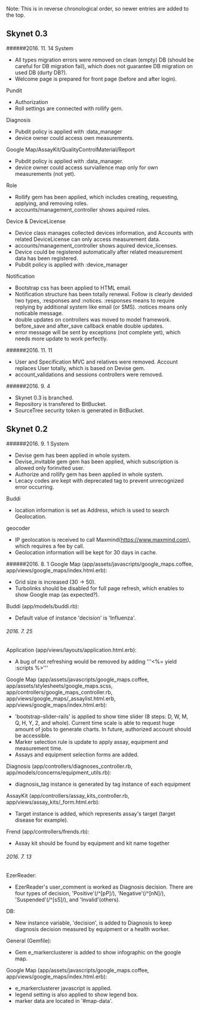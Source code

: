   Note: This is in reverse chronological order, so newer entries are added to the top.

## Skynet 0.3

######2016. 11. 14
System
* All types migration errors were removed on clean (empty) DB (should be careful for DB migration fail), which does not guarantee DB migration on used DB (durty DB?).
* Welcome page is prepared for front page (before and after login).

Pundit
* Authorization 
* Roll settings are connected with rollify gem.

Diagnosis
* Pubdit policy is applied with :data_manager
* device owner could access own measurements.

Google Map/AssayKit/QualityControlMaterial/Report
* Pubdit policy is applied with :data_manager.
* device owner could access surviallence map only for own measurements (not yet).

Role
* Rollify gem has been applied, which includes creating, requesting, applying, and removing roles.
* accounts/management_controller shows aquired roles. 

Device & DeviceLicense
* Device class manages collected devices information, and Accounts with related DeviceLicense can only access measurement data.
* accounts/management_controller shows aquired device_licenses.
* Device could be registered automatically after related measurement data has been registered.
* Pubdit policy is applied with :device_manager

Notification
* Bootstrap css has been applied to HTML email.
* Notification structure has been totally renewal. Follow is clearly devided two types, :responses and :notices. :responses means to require replying by additional system like email (or SMS). :notices means only noticable message.
* double updates on controllers was moved to model framework. before_save and after_save callback enable double updates.
* error message will be sent by exceptions (not complete yet), which needs more update to work perfectly.

######2016. 11. 11
* User and Specification MVC and relatives were removed. Account replaces User totally, which is based on Devise gem.
* account_validations and sessions controllers were removed.

######2016. 9. 4

* Skynet 0.3 is branched.
* Repository is transfered to BitBucket.
* SourceTree security token is generated in BitBucket.

## Skynet 0.2

######2016. 9. 1
System
* Devise gem has been applied in whole system.
* Devise_invitable gem gem has been applied, which subscription is allowed only forinvited user.
* Authorize and rollify gem has been applied in whole system.
* Lecacy codes are kept with deprecated tag to prevent unrecognized error occurring.

Buddi
* location information is set as Address, which is used to search Geolocation.

geocoder
* IP geolocation is received to call Maxmind(https://www.maxmind.com), which requires a fee by call.
* Geolocation information will be kept for 30 days in cache.


######2016. 8. 1
Google Map (app/assets/javascripts/google_maps.coffee, app/views/google_maps/index.html.erb):
* Grid size is increased (30 -> 50).
* Turbolinks should be disabled for full page refresh, which enables to show Google map (as expected?).

Buddi (app/models/buddi.rb):
* Default value of instance 'decision' is 'Influenza'.

###### 2016. 7. 25
Application (app/views/layouts/application.html.erb):
* A bug of not refreshing would be removed by adding '''<%= yield :scripts %>'''

Google Map (app/assets/javascripts/google_maps.coffee, app/assets/stylesheets/google_maps.scss, app/controllers/google_maps_controller.rb, app/views/google_maps/_assaylist.html.erb, app/views/google_maps/index.html.erb):
* 'bootstrap-slider-rails' is applied to show time slider (8 steps: D, W, M, Q, H, Y, 2, and whole). Current time scale is able to request huge amount of jobs to generate charts. In future, authorized account should be accessible.
* Marker selection rule is update to apply assay, equipment and measurement time.
* Assays and equipment selection forms are added.

Diagnosis (app/controllers/diagnoses_controller.rb, app/models/concerns/equipment_utils.rb):
* diagnosis_tag instance is generated by tag instance of each equipment

AssayKit (app/controllers/assay_kits_controller.rb, app/views/assay_kits/_form.html.erb):
* Target instance is added, which represents assay's target (target disease for example).

Frend (app/controllers/frends.rb):
* Assay kit should be found by equipment and kit name together

###### 2016. 7. 13
EzerReader:
* EzerReader's user_comment is worked as Diagnosis decision. There are four types of decision, 'Positive'(/^[pP]/), 'Negative'(/^[nN]/), 'Suspended'(/^[sS]/), and 'Invalid'(others).

DB:
* New instance variable, 'decision', is added to Diagnosis to keep diagnosis decision measured by equipment or a health worker.

General (Gemfile):
* Gem e_markerclusterer is added to show infographic on the google map.

Google Map (app/assets/javascripts/google_maps.coffee, app/views/google_maps/index.html.erb):
* e_markerclusterer javascript is applied.
* legend setting is also applied to show legend box.
* marker data are located in '#map-data'.
